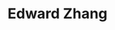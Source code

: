 ---
layout: page
title: Edward Zhang
img: https://jlevy44.github.io/levylab/assets/img/Edward_Zhang_thumbnail.jpg
redirect_url: https://jlevy44.github.io/levylab/people/HS_Edward_Zhang/
type: Graduates
description: Dartmouth College
---